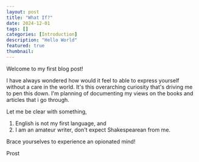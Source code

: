 ```yaml
---
layout: post
title: "What If?"
date: 2024-12-01
tags: []
categories: [Introduction]
description: "Hello World"
featured: true
thumbnail: 
---
```


Welcome to my first blog post!

I have always wondered how would it feel to able to express yourself without a care in the world. It's this overarching curiosity that's driving me to pen this down. I'm planning of documenting my views on the books and articles that i go through. 

Let me be clear with something, 
1) English is not my first language, and
2) I am an amateur writer, don't expect Shakespearean from me.

Brace yourselves to experience an opionated mind!

Prost